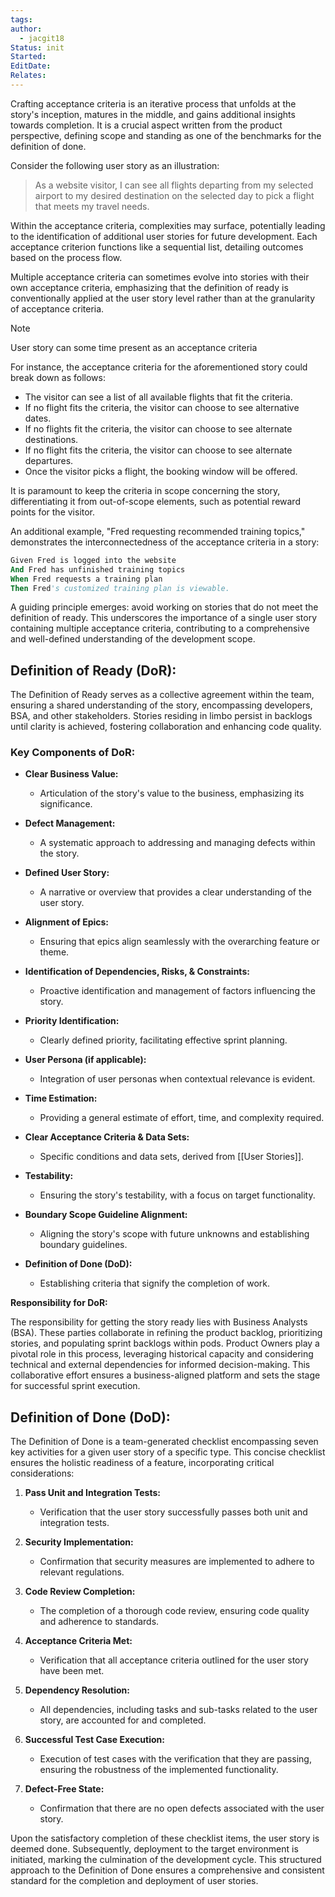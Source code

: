 ```yaml
---
tags: 
author:
  - jacgit18
Status: init
Started: 
EditDate: 
Relates:
---
```

Crafting acceptance criteria is an iterative process that unfolds at the story's inception, matures in the middle, and gains additional insights towards completion. It is a crucial aspect written from the product perspective, defining scope and standing as one of the benchmarks for the definition of done.

Consider the following user story as an illustration:

> As a website visitor, I can see all flights departing from my selected airport to my desired destination on the selected day to pick a flight that meets my travel needs.

Within the acceptance criteria, complexities may surface, potentially leading to the identification of additional user stories for future development. Each acceptance criterion functions like a sequential list, detailing outcomes based on the process flow.

Multiple acceptance criteria can sometimes evolve into stories with their own acceptance criteria, emphasizing that the definition of ready is conventionally applied at the user story level rather than at the granularity of acceptance criteria.

>[!note] 
>User story can some time present as an acceptance criteria

For instance, the acceptance criteria for the aforementioned story could break down as follows:

- The visitor can see a list of all available flights that fit the criteria.
- If no flight fits the criteria, the visitor can choose to see alternative dates.
- If no flights fit the criteria, the visitor can choose to see alternate destinations.
- If no flight fits the criteria, the visitor can choose to see alternate departures.
- Once the visitor picks a flight, the booking window will be offered.

It is paramount to keep the criteria in scope concerning the story, differentiating it from out-of-scope elements, such as potential reward points for the visitor.

An additional example, "Fred requesting recommended training topics," demonstrates the interconnectedness of the acceptance criteria in a story:

```vb
Given Fred is logged into the website
And Fred has unfinished training topics
When Fred requests a training plan
Then Fred's customized training plan is viewable.
```

A guiding principle emerges: avoid working on stories that do not meet the definition of ready. This underscores the importance of a single user story containing multiple acceptance criteria, contributing to a comprehensive and well-defined understanding of the development scope.


## **Definition of Ready (DoR):**

The Definition of Ready serves as a collective agreement within the team, ensuring a shared understanding of the story, encompassing developers, BSA, and other stakeholders. Stories residing in limbo persist in backlogs until clarity is achieved, fostering collaboration and enhancing code quality.

### **Key Components of DoR:**

- **Clear Business Value:**
  - Articulation of the story's value to the business, emphasizing its significance.

- **Defect Management:**
  - A systematic approach to addressing and managing defects within the story.

- **Defined User Story:**
  - A narrative or overview that provides a clear understanding of the user story.

- **Alignment of Epics:**
  - Ensuring that epics align seamlessly with the overarching feature or theme.

- **Identification of Dependencies, Risks, & Constraints:**
  - Proactive identification and management of factors influencing the story.

- **Priority Identification:**
  - Clearly defined priority, facilitating effective sprint planning.

- **User Persona (if applicable):**
  - Integration of user personas when contextual relevance is evident.

- **Time Estimation:**
  - Providing a general estimate of effort, time, and complexity required.

- **Clear Acceptance Criteria & Data Sets:**
  - Specific conditions and data sets, derived from [[User Stories]].

- **Testability:**
  - Ensuring the story's testability, with a focus on target functionality.

- **Boundary Scope Guideline Alignment:**
  - Aligning the story's scope with future unknowns and establishing boundary guidelines.

- **Definition of Done (DoD):**
  - Establishing criteria that signify the completion of work.

**Responsibility for DoR:**

The responsibility for getting the story ready lies with Business Analysts (BSA). These parties collaborate in refining the product backlog, prioritizing stories, and populating sprint backlogs within pods. Product Owners play a pivotal role in this process, leveraging historical capacity and considering technical and external dependencies for informed decision-making. This collaborative effort ensures a business-aligned platform and sets the stage for successful sprint execution.



## **Definition of Done (DoD):**

The Definition of Done is a team-generated checklist encompassing seven key activities for a given user story of a specific type. This concise checklist ensures the holistic readiness of a feature, incorporating critical considerations:

1. **Pass Unit and Integration Tests:**
   - Verification that the user story successfully passes both unit and integration tests.

2. **Security Implementation:**
   - Confirmation that security measures are implemented to adhere to relevant regulations.

3. **Code Review Completion:**
   - The completion of a thorough code review, ensuring code quality and adherence to standards.

4. **Acceptance Criteria Met:**
   - Verification that all acceptance criteria outlined for the user story have been met.

5. **Dependency Resolution:**
   - All dependencies, including tasks and sub-tasks related to the user story, are accounted for and completed.

6. **Successful Test Case Execution:**
   - Execution of test cases with the verification that they are passing, ensuring the robustness of the implemented functionality.

7. **Defect-Free State:**
   - Confirmation that there are no open defects associated with the user story.

Upon the satisfactory completion of these checklist items, the user story is deemed done. Subsequently, deployment to the target environment is initiated, marking the culmination of the development cycle. This structured approach to the Definition of Done ensures a comprehensive and consistent standard for the completion and deployment of user stories.